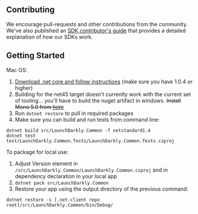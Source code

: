 Contributing
------------

We encourage pull-requests and other contributions from the community. We've also published an [SDK contributor's guide](http://docs.launchdarkly.com/docs/sdk-contributors-guide) that provides a detailed explanation of how our SDKs work.


Getting Started
-----------------

Mac OS:

1. [Download .net core and follow instructions](https://www.microsoft.com/net/core#macos) (make sure you have 1.0.4 or higher)
1. Building for the net45 target doesn't currently work with the current set of tooling... you'll have to build the nuget artifact in windows. ~~Install Mono 5.0 from [here](http://www.mono-project.com/download/)~~
1. Run ```dotnet restore``` to pull in required packages
1. Make sure you can build and run tests from command line:

```
dotnet build src/LaunchDarkly.Common -f netstandard1.4
dotnet test test/LaunchDarkly.Common.Tests/LaunchDarkly.Common.Tests.csproj
```

To package for local use:
1. Adjust Version element in `/src/LaunchDarkly.Common/LaunchDarkly.Common.csproj` and in dependency declaration in your local app
1. `dotnet pack src/LaunchDarkly.Common`
1. Restore your app using the output directory of the previous command:
```
dotnet restore -s [.net-client repo root]/src/LaunchDarkly.Common/bin/Debug/
```